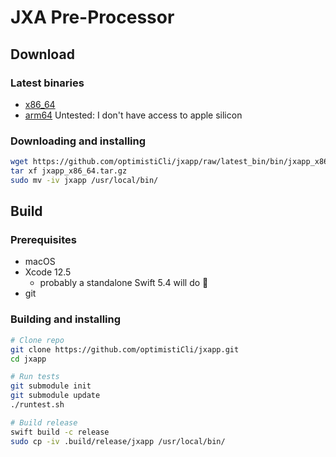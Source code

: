 # JXA Pre-Processor

## Download
### Latest binaries
  * [x86_64](https://github.com/optimistiCli/jxapp/raw/latest_bin/bin/jxapp_x86_64.tar.gz)
  * [arm64](https://github.com/optimistiCli/jxapp/raw/latest_bin/bin/jxapp_arm64.tar.gz) Untested: I don't have access to apple silicon

### Downloading and installing
```bash
wget https://github.com/optimistiCli/jxapp/raw/latest_bin/bin/jxapp_x86_64.tar.gz
tar xf jxapp_x86_64.tar.gz
sudo mv -iv jxapp /usr/local/bin/
```

## Build

### Prerequisites
  * macOS
  * Xcode 12.5 
    * probably a standalone Swift 5.4 will do &#x1F937;
  * git

### Building and installing
```bash
# Clone repo
git clone https://github.com/optimistiCli/jxapp.git
cd jxapp

# Run tests
git submodule init
git submodule update
./runtest.sh

# Build release
swift build -c release
sudo cp -iv .build/release/jxapp /usr/local/bin/
```

